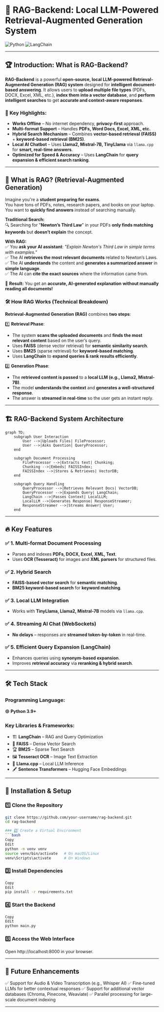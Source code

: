 # 🚀 RAG-Backend: Local LLM-Powered Retrieval-Augmented Generation System

![Python](https://img.shields.io/badge/Python-3.10%2B-blue)
![LangChain](https://img.shields.io/badge/LangChain-Enabled-green)


---

## 🏆 Introduction: What is RAG-Backend?
**RAG-Backend** is a powerful **open-source, local LLM-powered Retrieval-Augmented Generation (RAG) system** designed for **intelligent document-based answering**. It allows users to **upload multiple file types** (PDFs, DOCX, Excel, XML, etc.), **index them into a vector database**, and **perform intelligent searches** to get **accurate and context-aware responses**.  

### 🎯 Key Highlights:
- **Works Offline** – No internet dependency, **privacy-first** approach.
- **Multi-format Support** – Handles **PDFs, Word Docs, Excel, XML, etc.**
- **Hybrid Search Mechanism** – Combines **vector-based retrieval (FAISS)** + **keyword-based retrieval (BM25)**.
- **Local AI Chatbot** – Uses **Llama2, Mistral-7B, TinyLlama** via `llama.cpp` for **smart, real-time answers**.
- **Optimized for Speed & Accuracy** – Uses **LangChain** for **query expansion & efficient search ranking**.

---

## 🤔 What is RAG? (Retrieval-Augmented Generation)
Imagine you're a **student preparing for exams**.  
You have tons of PDFs, notes, research papers, and books on your laptop.  
You want to **quickly find answers** instead of searching manually.  

**Traditional Search:**  
🔍 Searching for "**Newton’s Third Law**" in your PDFs **only finds matching keywords** but **doesn’t explain** the concept.  

**With RAG:**  
✅ You **ask your AI assistant**: *"Explain Newton's Third Law in simple terms with examples."*  
✅ The AI **retrieves the most relevant documents** related to Newton’s Laws.  
✅ The AI **understands** the content and **generates a summarized answer** in **simple language**.  
✅ The AI can **cite the exact sources** where the information came from.  

🔹 **Result:** You get an **accurate, AI-generated explanation** **without manually reading all documents!**  

### 🛠 How RAG Works (Technical Breakdown)
**Retrieval-Augmented Generation (RAG)** combines **two steps**:

1️⃣ **Retrieval Phase**:  
   - The system **scans the uploaded documents** and **finds the most relevant content** based on the user’s query.  
   - Uses **FAISS** (dense vector retrieval) for **semantic similarity search**.  
   - Uses **BM25** (sparse retrieval) for **keyword-based matching**.  
   - Uses **LangChain** to **expand queries & rank results efficiently**.  

2️⃣ **Generation Phase**:  
   - The **retrieved content is passed** to a **local LLM (e.g., Llama2, Mistral-7B)**.  
   - The model **understands the context** and **generates a well-structured response**.  
   - The answer is **streamed in real-time** so the user gets an instant reply.  

---

## 🏗 **RAG-Backend System Architecture**
```mermaid
graph TD;
    subgraph User Interaction
        User -->|Uploads Files| FileProcessor;
        User -->|Asks Question| QueryProcessor;
    end

    subgraph Document Processing
        FileProcessor -->|Extracts text| Chunking;
        Chunking -->|Embeds| FAISSIndex;
        FAISSIndex -->|Stores & Retrieves| VectorDB;
    end

    subgraph Query Handling
        QueryProcessor -->|Retrieves Relevant Docs| VectorDB;
        QueryProcessor -->|Expands Query| LangChain;
        LangChain -->|Passes Context| LocalLLM;
        LocalLLM -->|Generates Response| ResponseStreamer;
        ResponseStreamer -->|Streams Answer| User;
    end

```
---

## 🔥 Key Features

### ✅ 1. Multi-format Document Processing
- Parses and indexes **PDFs, DOCX, Excel, XML, Text**.
- Uses **OCR (Tesseract)** for images and **XML parsers** for structured files.

### ✅ 2. Hybrid Search
- **FAISS-based vector search** for **semantic matching**.
- **BM25 keyword-based search** for **keyword matching**.

### ✅ 3. Local LLM Integration
- Works with **TinyLlama, Llama2, Mistral-7B** models via `llama.cpp`.

### ✅ 4. Streaming AI Chat (WebSockets)
- **No delays** – responses are **streamed token-by-token** in real-time.

### ✅ 5. Efficient Query Expansion (LangChain)
- Enhances queries using **synonym-based expansion**.
- Improves **retrieval accuracy** via **reranking & hybrid search**.

---

## 🛠 Tech Stack

### **Programming Language:**
🟢 **Python 3.9+**

### **Key Libraries & Frameworks:**
- 🏗 **LangChain** – RAG and Query Optimization
- 📖 **FAISS** – Dense Vector Search
- 🏆 **BM25** – Sparse Text Search
- 🖼 **Tesseract OCR** – Image Text Extraction
- 🧠 **Llama.cpp** – Local LLM Inference
- 🖋 **Sentence Transformers** – Hugging Face Embeddings

---

## 🚀 Installation & Setup

### 1️⃣ Clone the Repository
```bash
git clone https://github.com/your-username/rag-backend.git
cd rag-backend

### 2️⃣ Create a Virtual Environment
```bash
Copy
Edit
python -m venv venv
source venv/bin/activate   # On macOS/Linux
venv\Scripts\activate      # On Windows
```

### 3️⃣ Install Dependencies
```bash
Copy
Edit
pip install -r requirements.txt
```

### 4️⃣ Start the Backend
```bash
Copy
Edit
python main.py
```

### 5️⃣ Access the Web Interface
Open http://localhost:8000 in your browser.

---

## 🎯 Future Enhancements
✅ Support for Audio & Video Transcription (e.g., Whisper AI)
✅ Fine-tuned LLMs for better contextual responses
✅ Support for additional vector databases (Chroma, Pinecone, Weaviate)
✅ Parallel processing for large-scale document indexing

---
